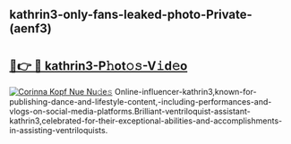 ## kathrin3-only-fans​-leaked-photo​-Private-(aenf3)


# <h2><a href="https://mediaupload.pro?title=kathrin3&ref=git">🔗👉 🔴 kathrin3-P𝚑ot𝚘𝚜-V𝚒d𝚎o</a></h2>

[![Corinna Kopf Nue Nu𝚍e𝚜](https://i.imgur.com/0qMVB7G.gif)](https://mediaupload.pro?title=kathrin3&ref=git)
Online-influencer-kathrin3,known-for-publishing-dance-and-lifestyle-content,-including-performances-and-vlogs-on-social-media-platforms.Brilliant-ventriloquist-assistant-kathrin3,celebrated-for-their-exceptional-abilities-and-accomplishments-in-assisting-ventriloquists.  